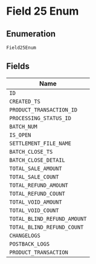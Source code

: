 
# Field 25 Enum

## Enumeration

`Field25Enum`

## Fields

| Name |
|  --- |
| `ID` |
| `CREATED_TS` |
| `PRODUCT_TRANSACTION_ID` |
| `PROCESSING_STATUS_ID` |
| `BATCH_NUM` |
| `IS_OPEN` |
| `SETTLEMENT_FILE_NAME` |
| `BATCH_CLOSE_TS` |
| `BATCH_CLOSE_DETAIL` |
| `TOTAL_SALE_AMOUNT` |
| `TOTAL_SALE_COUNT` |
| `TOTAL_REFUND_AMOUNT` |
| `TOTAL_REFUND_COUNT` |
| `TOTAL_VOID_AMOUNT` |
| `TOTAL_VOID_COUNT` |
| `TOTAL_BLIND_REFUND_AMOUNT` |
| `TOTAL_BLIND_REFUND_COUNT` |
| `CHANGELOGS` |
| `POSTBACK_LOGS` |
| `PRODUCT_TRANSACTION` |

